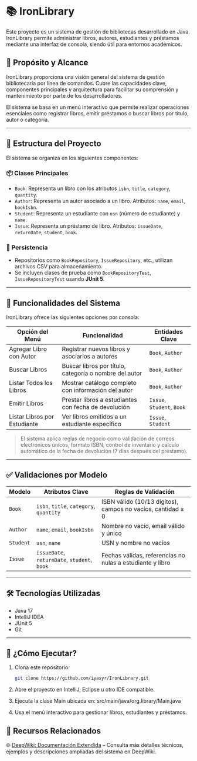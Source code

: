 # 📚 IronLibrary

Este proyecto es un sistema de gestión de bibliotecas desarrollado en Java. IronLibrary permite administrar libros, autores, estudiantes y préstamos mediante una interfaz de consola, siendo útil para entornos académicos.

## 🎯 Propósito y Alcance

IronLibrary proporciona una visión general del sistema de gestión bibliotecaria por línea de comandos. Cubre las capacidades clave, componentes principales y arquitectura para facilitar su comprensión y mantenimiento por parte de los desarrolladores.

El sistema se basa en un menú interactivo que permite realizar operaciones esenciales como registrar libros, emitir préstamos o buscar libros por título, autor o categoría.

---

## 🧩 Estructura del Proyecto

El sistema se organiza en los siguientes componentes:

### 📦 Clases Principales

- `Book`: Representa un libro con los atributos `isbn`, `title`, `category`, `quantity`.
- `Author`: Representa un autor asociado a un libro. Atributos: `name`, `email`, `bookIsbn`.
- `Student`: Representa un estudiante con `usn` (número de estudiante) y `name`.
- `Issue`: Representa un préstamo de libro. Atributos: `issueDate`, `returnDate`, `student`, `book`.

### 💾 Persistencia

- Repositorios como `BookRepository`, `IssueRepository`, etc., utilizan archivos CSV para almacenamiento.
- Se incluyen clases de prueba como `BookRepositoryTest`, `IssueRepositoryTest` usando **JUnit 5**.

---

## 🚀 Funcionalidades del Sistema

IronLibrary ofrece las siguientes opciones por consola:

| Opción del Menú           | Funcionalidad                                                | Entidades Clave               |
|---------------------------|--------------------------------------------------------------|-------------------------------|
| Agregar Libro con Autor   | Registrar nuevos libros y asociarlos a autores               | `Book`, `Author`              |
| Buscar Libros             | Buscar libros por título, categoría o nombre del autor       | `Book`, `Author`              |
| Listar Todos los Libros   | Mostrar catálogo completo con información del autor          | `Book`, `Author`              |
| Emitir Libros             | Prestar libros a estudiantes con fecha de devolución         | `Issue`, `Student`, `Book`    |
| Listar Libros por Estudiante | Ver libros emitidos a un estudiante específico             | `Issue`, `Student`            |

> El sistema aplica reglas de negocio como validación de correos electrónicos únicos, formato ISBN, control de inventario y cálculo automático de la fecha de devolución (7 días después del préstamo).

---

## ✅ Validaciones por Modelo

| Modelo   | Atributos Clave                             | Reglas de Validación                                                              |
|----------|---------------------------------------------|------------------------------------------------------------------------------------|
| `Book`   | `isbn`, `title`, `category`, `quantity`     | ISBN válido (10/13 dígitos), campos no vacíos, cantidad ≥ 0                       |
| `Author` | `name`, `email`, `bookIsbn`                 | Nombre no vacío, email válido y único                                             |
| `Student`| `usn`, `name`                               | USN y nombre no vacíos                                                            |
| `Issue`  | `issueDate`, `returnDate`, `student`, `book`| Fechas válidas, referencias no nulas a estudiante y libro                         |

---

## 🛠️ Tecnologías Utilizadas

- Java 17
- IntelliJ IDEA
- JUnit 5
- Git

---

## 📖 ¿Cómo Ejecutar?

1. Clona este repositorio:
   ```bash
   git clone https://github.com/iyasyr/IronLibrary.git
   
2. Abre el proyecto en IntelliJ, Eclipse u otro IDE compatible.

3. Ejecuta la clase Main ubicada en:
src/main/java/org.library/Main.java

4. Usa el menú interactivo para gestionar libros, estudiantes y préstamos.

## 🔗 Recursos Relacionados

🌐 [DeepWiki: Documentación Extendida](https://deepwiki.com/iyasyr/IronLibrary) – Consulta más detalles técnicos, ejemplos y descripciones ampliadas del sistema en DeepWiki.
